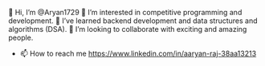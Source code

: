 👋 Hi, I’m @Aryan1729
👀 I’m interested in competitive programming and development.
🌱 I’ve learned backend development and data structures and algorithms (DSA).
💞️ I’m looking to collaborate with exciting and amazing people.
- 📫 How to reach me https://www.linkedin.com/in/aaryan-raj-38aa13213

<!---
Aryan1729/Aryan1729 is a ✨ special ✨ repository because its `README.md` (this file) appears on your GitHub profile.
You can click the Preview link to take a look at your changes.
--->
